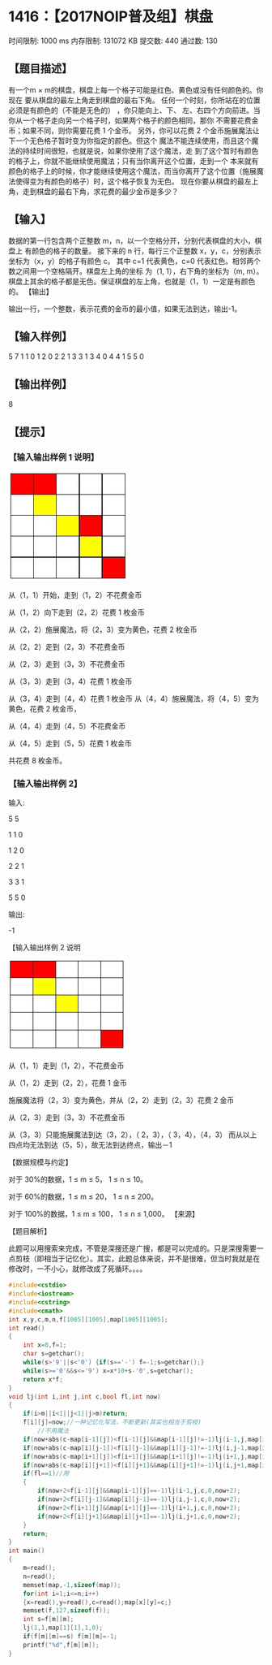 # 1416：【2017NOIP普及组】棋盘

时间限制: 1000 ms         内存限制: 131072 KB
提交数: 440     通过数: 130

## 【题目描述】

有一个m × m的棋盘，棋盘上每一个格子可能是红色、黄色或没有任何颜色的。你现在 要从棋盘的最左上角走到棋盘的最右下角。 任何一个时刻，你所站在的位置必须是有颜色的（不能是无色的） ，你只能向上、下、 左、右四个方向前进。当你从一个格子走向另一个格子时，如果两个格子的颜色相同，那你 不需要花费金币；如果不同，则你需要花费 1 个金币。 另外，你可以花费 2 个金币施展魔法让下一个无色格子暂时变为你指定的颜色。但这个 魔法不能连续使用，而且这个魔法的持续时间很短，也就是说，如果你使用了这个魔法，走 到了这个暂时有颜色的格子上，你就不能继续使用魔法；只有当你离开这个位置，走到一个 本来就有颜色的格子上的时候，你才能继续使用这个魔法，而当你离开了这个位置（施展魔 法使得变为有颜色的格子）时，这个格子恢复为无色。 现在你要从棋盘的最左上角，走到棋盘的最右下角，求花费的最少金币是多少？

## 【输入】

数据的第一行包含两个正整数 m，n，以一个空格分开，分别代表棋盘的大小，棋盘上 有颜色的格子的数量。  接下来的 n 行，每行三个正整数 x，y，c，分别表示坐标为（x，y）的格子有颜色 c。 其中 c=1 代表黄色，c=0 代表红色。相邻两个数之间用一个空格隔开。棋盘左上角的坐标 为（1, 1），右下角的坐标为（m, m）。  棋盘上其余的格子都是无色。保证棋盘的左上角，也就是（1，1）一定是有颜色的。
【输出】

输出一行，一个整数，表示花费的金币的最小值，如果无法到达，输出-1。

## 【输入样例】

5 7
1 1 0
1 2 0
2 2 1
3 3 1
3 4 0
4 4 1
5 5 0

## 【输出样例】

8

## 【提示】

### 【输入输出样例 1 说明】

![图](1416a.jpg)

从（1，1）开始，走到（1，2）不花费金币

从（1，2）向下走到（2，2）花费 1 枚金币

从（2，2）施展魔法，将（2，3）变为黄色，花费 2 枚金币

从（2，2）走到（2，3）不花费金币

从（2，3）走到（3，3）不花费金币

从（3，3）走到（3，4）花费 1 枚金币

从（3，4）走到（4，4）花费 1 枚金币 从（4，4）施展魔法，将（4，5）变为黄色，花费 2 枚金币，

从（4，4）走到（4，5）不花费金币

从（4，5）走到（5，5）花费 1 枚金币

共花费 8 枚金币。

### 【输入输出样例 2】

输入:

5 5

1 1 0

1 2 0

2 2 1

3 3 1

5 5 0

输出:

-1

【输入输出样例 2 说明

![](1416b.jpg)

从（1，1）走到（1，2），不花费金币

从（1，2）走到（2，2），花费 1 金币

施展魔法将（2，3）变为黄色，并从（2，2）走到（2，3）花费 2 金币

从（2，3）走到（3，3）不花费金币

从（3，3）只能施展魔法到达（3，2），（ 2，3），（ 3，4），（4，3） 而从以上四点均无法到达（5，5），故无法到达终点，输出－1  

【数据规模与约定】

对于 30%的数据，1 ≤ m ≤ 5， 1 ≤ n ≤ 10。

对于 60%的数据，1 ≤ m ≤ 20， 1 ≤ n ≤ 200。

对于 100%的数据，1 ≤ m ≤ 100， 1 ≤ n ≤ 1,000。
【来源】

【题目解析】

此题可以用搜索来完成，不管是深搜还是广搜，都是可以完成的。只是深搜需要一点剪枝（即相当于记忆化）。其实，此题总体来说，并不是很难，但当时我就是在修改时，一不小心，就修改成了死循环。。。。


```c
#include<cstdio> 
#include<iostream> 
#include<cstring> 
#include<cmath> 
int x,y,c,m,n,f[1005][1005],map[1005][1005]; 
int read()        
{        
    int x=0,f=1;      
    char s=getchar();        
    while(s>'9'||s<'0') {if(s=='-') f=-1;s=getchar();}        
    while(s>='0'&&s<='9') x=x*10+s-'0',s=getchar();        
    return x*f;        
}   
void lj(int i,int j,int c,bool fl,int now) 
{ 
    if(i>m||i<1||j<1||j>m)return; 
    f[i][j]=now;//一种记忆化写法，不断更新(其实也相当于剪枝) 
        //不用魔法 
    if(now+abs(c-map[i-1][j])<f[i-1][j]&&map[i-1][j]!=-1)lj(i-1,j,map[i-1][j],1,now+abs(c-map[i-1][j])); 
    if(now+abs(c-map[i][j-1])<f[i][j-1]&&map[i][j-1]!=-1)lj(i,j-1,map[i][j-1],1,now+abs(c-map[i][j-1])); 
    if(now+abs(c-map[i+1][j])<f[i+1][j]&&map[i+1][j]!=-1)lj(i+1,j,map[i+1][j],1,now+abs(c-map[i+1][j])); 
    if(now+abs(c-map[i][j+1])<f[i][j+1]&&map[i][j+1]!=-1)lj(i,j+1,map[i][j+1],1,now+abs(c-map[i][j+1])); 
    if(fl==1)//用 
    { 
        if(now+2<f[i-1][j]&&map[i-1][j]==-1)lj(i-1,j,c,0,now+2); 
        if(now+2<f[i][j-1]&&map[i][j-1]==-1)lj(i,j-1,c,0,now+2); 
        if(now+2<f[i+1][j]&&map[i+1][j]==-1)lj(i+1,j,c,0,now+2); 
        if(now+2<f[i][j+1]&&map[i][j+1]==-1)lj(i,j+1,c,0,now+2); 
    } 
    return; 
} 
int main() 
{ 
    m=read(); 
    n=read(); 
    memset(map,-1,sizeof(map)); 
    for(int i=1;i<=n;i++) 
    {x=read(),y=read(),c=read();map[x][y]=c;} 
    memset(f,127,sizeof(f)); 
    int s=f[m][m]; 
    lj(1,1,map[1][1],1,0); 
    if(f[m][m]==s) f[m][m]=-1; 
    printf("%d",f[m][m]); 
} 

```